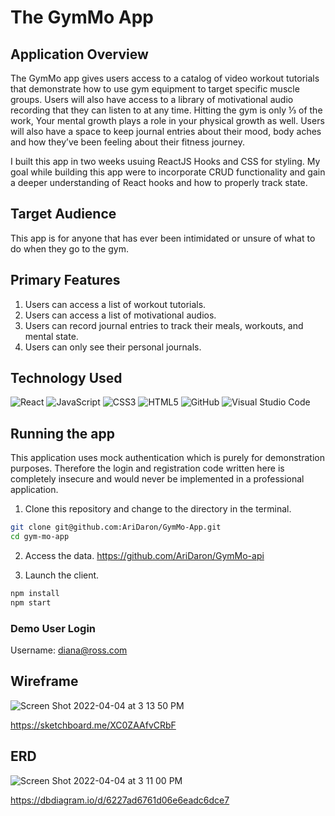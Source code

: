 # The GymMo App


## Application Overview

The GymMo app gives users access to a catalog of video workout tutorials that demonstrate how to use gym equipment to target specific muscle groups. Users will also have access to a library of motivational audio recording that they can listen to at any time. Hitting the gym is only ⅓ of the work, Your mental growth plays a role in your physical growth as well. Users will also have a space to keep journal entries about their mood, body aches and how they’ve been feeling about their fitness journey. 

I built this app in two weeks usuing ReactJS Hooks and CSS for styling.
My goal while building this app were to incorporate CRUD functionality and gain a deeper understanding of React hooks and how to properly track state.

## Target Audience

This app is for anyone that has ever been intimidated or unsure of what to do when they go to the gym.

## Primary Features

1. Users can access a list of workout tutorials.
1. Users can access a list of motivational audios.
1. Users can record journal entries to track their meals, workouts, and mental state. 
1. Users can only see their personal journals. 

## Technology Used 
![React](https://img.shields.io/badge/react-%2320232a.svg?style=for-the-badge&logo=react&logoColor=%2361DAFB)
![JavaScript](https://img.shields.io/badge/javascript-%23323330.svg?style=for-the-badge&logo=javascript&logoColor=%23F7DF1E)
![CSS3](https://img.shields.io/badge/css3-%231572B6.svg?style=for-the-badge&logo=css3&logoColor=white)
![HTML5](https://img.shields.io/badge/html5-%23E34F26.svg?style=for-the-badge&logo=html5&logoColor=white)
![GitHub](https://img.shields.io/badge/github-%23121011.svg?style=for-the-badge&logo=github&logoColor=white)
![Visual Studio Code](https://img.shields.io/badge/Visual%20Studio%20Code-0078d7.svg?style=for-the-badge&logo=visual-studio-code&logoColor=white)

## Running the app

This application uses mock authentication which is purely for demonstration purposes. Therefore the login and registration code written here is completely insecure and would never be implemented in a professional application.

1. Clone this repository and change to the directory in the terminal.

```bash
git clone git@github.com:AriDaron/GymMo-App.git
cd gym-mo-app
```
2. Access the data.
https://github.com/AriDaron/GymMo-api

3. Launch the client.

```bash
npm install
npm start
```

### Demo User Login
Username: diana@ross.com 


## Wireframe 
![Screen Shot 2022-04-04 at 3 13 50 PM](https://user-images.githubusercontent.com/91293171/161624382-0e8980a9-11e5-46b7-9a38-d48df9ebe639.png)

https://sketchboard.me/XC0ZAAfvCRbF

## ERD 

![Screen Shot 2022-04-04 at 3 11 00 PM](https://user-images.githubusercontent.com/91293171/161623884-9ce52b50-e153-48a6-9f9a-7e71f32e813b.png)

https://dbdiagram.io/d/6227ad6761d06e6eadc6dce7





